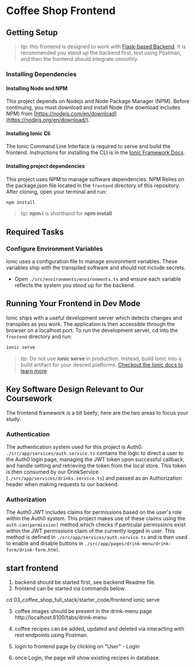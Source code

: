 # Coffee Shop Frontend

## Getting Setup

> _tip_: this frontend is designed to work with [Flask-based Backend](../backend). It is recommended you stand up the backend first, test using Postman, and then the frontend should integrate smoothly.

### Installing Dependencies

#### Installing Node and NPM

This project depends on Nodejs and Node Package Manager (NPM). Before continuing, you must download and install Node (the download includes NPM) from [https://nodejs.com/en/download](https://nodejs.org/en/download/).

#### Installing Ionic Cli

The Ionic Command Line Interface is required to serve and build the frontend. Instructions for installing the CLI is in the [Ionic Framework Docs](https://ionicframework.com/docs/installation/cli).

#### Installing project dependencies

This project uses NPM to manage software dependencies. NPM Relies on the package.json file located in the `frontend` directory of this repository. After cloning, open your terminal and run:

```bash
npm install
```

> _tip_: **npm i** is shorthand for **npm install**

## Required Tasks

### Configure Environment Variables

Ionic uses a configuration file to manage environment variables. These variables ship with the transpiled software and should not include secrets.

- Open `./src/environments/environments.ts` and ensure each variable reflects the system you stood up for the backend.

## Running Your Frontend in Dev Mode

Ionic ships with a useful development server which detects changes and transpiles as you work. The application is then accessible through the browser on a localhost port. To run the development server, cd into the `frontend` directory and run:

```bash
ionic serve
```

> _tip_: Do not use **ionic serve** in production. Instead, build Ionic into a build artifact for your desired platforms.
> [Checkout the Ionic docs to learn more](https://ionicframework.com/docs/cli/commands/build)

## Key Software Design Relevant to Our Coursework

The frontend framework is a bit beefy; here are the two areas to focus your study.

### Authentication

The authentication system used for this project is Auth0. `./src/app/services/auth.service.ts` 
contains the logic to direct a user to the Auth0 login page, managing the JWT token upon successful callback, 
and handle setting and retrieving the token from the local store. This token is then consumed 
by our DrinkService (`./src/app/services/drinks.service.ts`) and passed as an Authorization header when making 
requests to our backend.

### Authorization

The Auth0 JWT includes claims for permissions based on the user's role within the Auth0 system. This project makes use 
of these claims using the `auth.can(permission)` method which checks if particular permissions exist within the JWT 
permissions claim of the currently logged in user. This method is defined in  `./src/app/services/auth.service.ts` and 
is then used to enable and disable buttons in `./src/app/pages/drink-menu/drink-form/drink-form.html`.


## start frontend
1. backend should be started first, see backend Readme file.
2. frontend can be started via commands below. 

cd 03_coffee_shop_full_stack/starter_code/frontend
ionic serve

3. coffee images should be present in the drink-menu page
    http://localhost:8100/tabs/drink-menu

4. coffee recipes can be added, updated and deleted via interacting with rest endpoints using Postman.
5. login to frontend page by clicking on "User" - Login
6. once Login, the page will show existing recipes in database.
